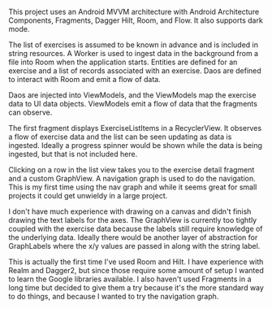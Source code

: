 This project uses an Android MVVM architecture with Android Architecture Components, 
Fragments, Dagger Hilt, Room, and Flow. It also supports dark mode.

The list of exercises is assumed to be known in advance and is included in string resources.
A Worker is used to ingest data in the background from a file into Room when the application 
starts. Entities are defined for an exercise and a list of records associated with an exercise. 
Daos are defined to interact with Room and emit a flow of data.

Daos are injected into ViewModels, and the ViewModels map the exercise data to UI data objects.
ViewModels emit a flow of data that the fragments can observe.

The first fragment displays ExerciseListItems in a RecyclerView. It observes a flow of exercise
data and the list can be seen updating as data is ingested. Ideally a progress spinner would be
shown while the data is being ingested, but that is not included here.

Clicking on a row in the list view takes you to the exercise detail fragment and a custom GraphView.
A navigation graph is used to do the navigation. This is my first time using the nav graph and
while it seems great for small projects it could get unwieldy in a large project.

I don't have much experience with drawing on a canvas and didn't finish drawing the text labels
for the axes. The GraphView is currently too tightly coupled with the exercise data because the
labels still require knowledge of the underlying data. Ideally there would be another layer of
abstraction for GraphLabels where the x/y values are passed in along with the string label.

This is actually the first time I've used Room and Hilt. I have experience with Realm and Dagger2, 
but since those require some amount of setup I wanted to learn the Google libraries available. 
I also haven't used Fragments in a long time but decided to give them a try because it's the more 
standard way to do things, and because I wanted to try the navigation graph.
